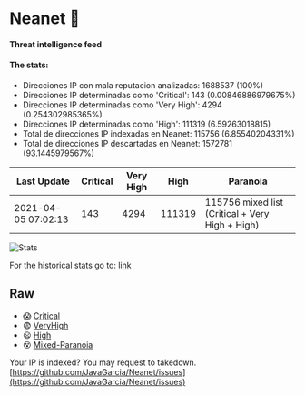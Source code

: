 # Neanet :hocho:
#### Threat intelligence feed
#### The stats:

- Direcciones IP con mala reputacion analizadas: 1688537 (100%)
- Direcciones IP determinadas como 'Critical':  143 (0.00846886979675%)
- Direcciones IP determinadas como 'Very High':  4294 (0.254302985365%)
- Direcciones IP determinadas como 'High':  111319 (6.59263018815)
- Total de direcciones IP indexadas en Neanet:  115756 (6.85540204331%)
- Total de direcciones IP descartadas en Neanet:  1572781 (93.1445979567%)

| Last Update | Critical | Very High | High | Paranoia |
| --- | --- | --- | --- | --- |
| 2021-04-05 07:02:13 | 143 | 4294 | 111319 | 115756 mixed list (Critical + Very High + High)|

![Stats](https://docs.google.com/spreadsheets/d/e/2PACX-1vSnaNMIXVabIpDJjufMlzH7poXnshF3mgd8Is1g9ytUEzVsP5my4Trn8f-xkoLLQ38xpL3HtmUexLo6/pubchart?oid=501124687&format=image)

For the historical stats go to: [link](/stats.csv)
## Raw
- :scream: [Critical](https://raw.githubusercontent.com/JavaGarcia/Neanet/master/blacklists/neanet_critical.txt)
- :fearful: [VeryHigh](https://raw.githubusercontent.com/JavaGarcia/Neanet/master/blacklists/neanet_veryHigh.txtt)
- :frowning: [High](https://raw.githubusercontent.com/JavaGarcia/Neanet/master/blacklists/neanet_high.txt)
- :dizzy_face: [Mixed-Paranoia](https://raw.githubusercontent.com/JavaGarcia/Neanet/master/blacklists/neanet_all.txt)


Your IP is indexed? You may request to takedown. [https://github.com/JavaGarcia/Neanet/issues](https://github.com/JavaGarcia/Neanet/issues)






















































































































































































































































































































































































































































































































































































































































































































































































































































































































































































































































































































































































































































































































































































































































































































































































































































































































































































































































































































































































































































































































































































































































































































































































































































































































































































































































































































































































































































































































































































































































































































































































































































































































































































































































































































































































































































































































































































































































































































































































































































































































































































































































































































































































































































































































































































































































































































































































































































































































































































































































































































































































































































































































































































































































































































































































